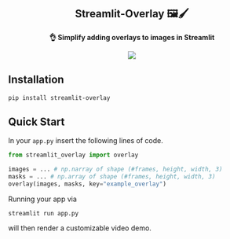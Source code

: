<div align="center">
    <h2>
        Streamlit-Overlay 🖼️🖌️
    </h2>
    <p><b>👌 Simplify adding overlays to images in Streamlit </b></p>
    <img src="assets\streamlit-overlay.gif">
</div>

## Installation

```
pip install streamlit-overlay
```

## Quick Start

In your `app.py` insert the following lines of code.

```python
from streamlit_overlay import overlay

images = ... # np.narray of shape (#frames, height, width, 3)
masks = ... # np.array of shape (#frames, height, width, 3)
overlay(images, masks, key="example_overlay")
```

Running your app via

```
streamlit run app.py
```

will then render a customizable video demo.
